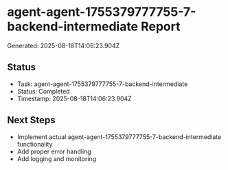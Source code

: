 # agent-agent-1755379777755-7-backend-intermediate Report

Generated: 2025-08-18T14:06:23.904Z

## Status
- Task: agent-agent-1755379777755-7-backend-intermediate
- Status: Completed
- Timestamp: 2025-08-18T14:06:23.904Z

## Next Steps
- Implement actual agent-agent-1755379777755-7-backend-intermediate functionality
- Add proper error handling
- Add logging and monitoring
